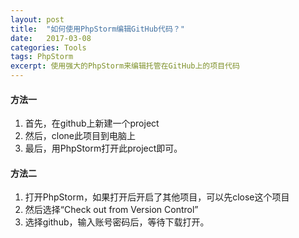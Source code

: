 ```yaml
---
layout: post
title:  "如何使用PhpStorm编辑GitHub代码？"
date:   2017-03-08
categories: Tools
tags: PhpStorm
excerpt: 使用强大的PhpStorm来编辑托管在GitHub上的项目代码
---
```


#### 方法一

  1. 首先，在github上新建一个project
  2. 然后，clone此项目到电脑上
  3. 最后，用PhpStorm打开此project即可。

#### 方法二

  1. 打开PhpStorm，如果打开后开启了其他项目，可以先close这个项目
  2. 然后选择“Check out from Version Control”
  3. 选择github，输入账号密码后，等待下载打开。
